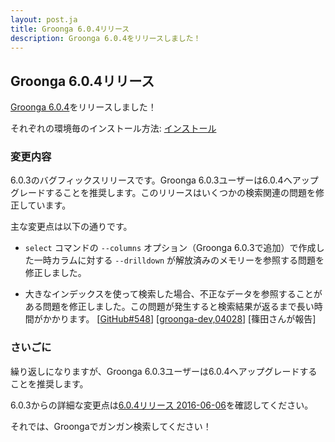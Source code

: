 ```yaml
---
layout: post.ja
title: Groonga 6.0.4リリース
description: Groonga 6.0.4をリリースしました！
---
```


## Groonga 6.0.4リリース

[Groonga 6.0.4](/ja/docs/news.html#release-6-0-4)をリリースしました！

それぞれの環境毎のインストール方法: [インストール](/ja/docs/install.html)

### 変更内容

6.0.3のバグフィックスリリースです。Groonga 6.0.3ユーザーは6.0.4へアップグレードすることを推奨します。このリリースはいくつかの検索関連の問題を修正しています。

主な変更点は以下の通りです。

* `select` コマンドの `--columns` オプション（Groonga 6.0.3で追加）で作成した一時カラムに対する `--drilldown` が解放済みのメモリーを参照する問題を修正しました。

* 大きなインデックスを使って検索した場合、不正なデータを参照することがある問題を修正しました。この問題が発生すると検索結果が返るまで長い時間がかかります。 [[GitHub#548](https://github.com/groonga/groonga/issues/548)] [[groonga-dev,04028](https://osdn.jp/projects/groonga/lists/archive/dev/2016-May/004031.html)] [篠田さんが報告]

### さいごに

繰り返しになりますが、Groonga 6.0.3ユーザーは6.0.4へアップグレードすることを推奨します。

6.0.3からの詳細な変更点は[6.0.4リリース 2016-06-06](/ja/docs/news.html#release-6-0-4)を確認してください。

それでは、Groongaでガンガン検索してください！
